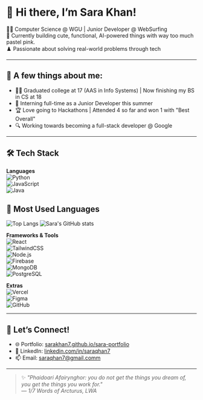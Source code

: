 # 🌟 Hi there, I’m Sara Khan!

👩‍💻 Computer Science @ WGU | Junior Developer @ WebSurfing  
🌸 Currently building cute, functional, AI-powered things with way too much pastel pink.  
♟️ Passionate about solving real-world problems through tech

---

## 🧁 A few things about me:
- 👩‍🎓 Graduated college at 17 (AAS in Info Systems) | Now finishing my BS in CS at 18
- 💼 Interning full-time as a Junior Developer this summer  
- 🏆 Love going to Hackathons | Attended 4 so far and won 1 with "Best Overall"  
- 🔍 Working towards becoming a full-stack developer @ Google 

---

## 🛠 Tech Stack

**Languages**  
![Python](https://img.shields.io/badge/-Python-ffb6c1?style=flat&logo=python&logoColor=white)  
![JavaScript](https://img.shields.io/badge/-JavaScript-ffb6c1?style=flat&logo=javascript&logoColor=white)  
![Java](https://img.shields.io/badge/-Java-ffb6c1?style=flat&logo=java&logoColor=white)

## 💖 Most Used Languages

![Top Langs](https://github-readme-stats.vercel.app/api/top-langs/?username=sarakhan7&layout=compact&title_color=FB6F92&text_color=FF8FAB&bg_color=FFE5EC&border_color=FFC2D1&hide_border=false)
![Sara's GitHub stats](https://github-readme-stats.vercel.app/api?username=sarakhan7&show_icons=true&title_color=FB6F92&text_color=FF8FAB&icon_color=FFB3C6&bg_color=FFE5EC&border_color=FFC2D1&hide_border=false)

**Frameworks & Tools**  
![React](https://img.shields.io/badge/-React-ffc2d1?style=flat&logo=react)  
![TailwindCSS](https://img.shields.io/badge/-Tailwind-ffc2d1?style=flat&logo=tailwindcss)  
![Node.js](https://img.shields.io/badge/-Node.js-ffc2d1?style=flat&logo=nodedotjs)  
![Firebase](https://img.shields.io/badge/-Firebase-ffc2d1?style=flat&logo=firebase)  
![MongoDB](https://img.shields.io/badge/-MongoDB-ffc2d1?style=flat&logo=mongodb)  
![PostgreSQL](https://img.shields.io/badge/-PostgreSQL-ffc2d1?style=flat&logo=postgresql)

**Extras**  
![Vercel](https://img.shields.io/badge/-Vercel-ffb3c6?style=flat&logo=vercel)  
![Figma](https://img.shields.io/badge/-Figma-ffb3c6?style=flat&logo=figma)  
![GitHub](https://img.shields.io/badge/-GitHub-ffb3c6?style=flat&logo=github)

---

## 💌 Let’s Connect!

- 🌐 Portfolio: [sarakhan7.github.io/sara-portfolio](https://sara-portfolio-orcin.vercel.app/)  
- 💼 LinkedIn: [linkedin.com/in/saraqhan7](https://linkedin.com/in/saraqhan7)  
- 📫 Email: saraqhan7@gmail.comm

---

> ✨ *"Phaidoari Afairynghor: you do not get the things you dream of, you get the things you work for."*  
> — *1/7 Words of Arcturus, LWA*
